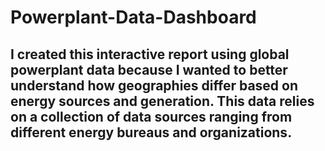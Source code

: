 # Powerplant-Data-Dashboard

## I created this interactive report using global powerplant data because I wanted to better understand how geographies differ based on energy sources and generation. This data relies on a collection of data sources ranging from different energy bureaus and organizations.
